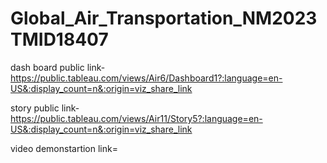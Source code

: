 # Global_Air_Transportation_NM2023TMID18407


dash board public link-https://public.tableau.com/views/Air6/Dashboard1?:language=en-US&:display_count=n&:origin=viz_share_link

story public link-https://public.tableau.com/views/Air11/Story5?:language=en-US&:display_count=n&:origin=viz_share_link

video demonstartion link=
